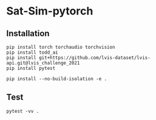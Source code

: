 # Sat-Sim-pytorch
## Installation
```
pip install torch torchaudio torchvision
pip install todd_ai
pip install git+https://github.com/lvis-dataset/lvis-api.git@lvis_challenge_2021
pip install pytest

pip install --no-build-isolation -e .
```

## Test
```
pytest -vv .
```
